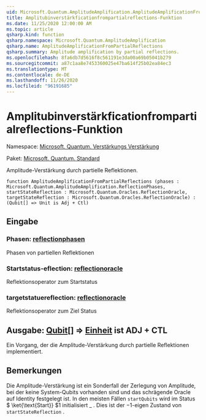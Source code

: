 ```yaml
---
uid: Microsoft.Quantum.AmplitudeAmplification.AmplitudeAmplificationFromPartialReflections
title: Amplitubinverstärkficationfrompartialreflections-Funktion
ms.date: 11/25/2020 12:00:00 AM
ms.topic: article
qsharp.kind: function
qsharp.namespace: Microsoft.Quantum.AmplitudeAmplification
qsharp.name: AmplitudeAmplificationFromPartialReflections
qsharp.summary: Amplitude amplification by partial reflections.
ms.openlocfilehash: 8fa6db7d5616f8c561191e3da00a69b05041b279
ms.sourcegitcommit: a87c1aa8e7453360025e47ba614f25b02ea84ec3
ms.translationtype: MT
ms.contentlocale: de-DE
ms.lasthandoff: 11/26/2020
ms.locfileid: "96191685"
---
```

# <a name="amplitudeamplificationfrompartialreflections-function"></a>Amplitubinverstärkficationfrompartialreflections-Funktion

Namespace: [Microsoft. Quantum. Verstärkungs Verstärkung](xref:Microsoft.Quantum.AmplitudeAmplification)

Paket: [Microsoft. Quantum. Standard](https://nuget.org/packages/Microsoft.Quantum.Standard)


Amplitude-Verstärkung durch partielle Reflektionen.

```qsharp
function AmplitudeAmplificationFromPartialReflections (phases : Microsoft.Quantum.AmplitudeAmplification.ReflectionPhases, startStateReflection : Microsoft.Quantum.Oracles.ReflectionOracle, targetStateReflection : Microsoft.Quantum.Oracles.ReflectionOracle) : (Qubit[] => Unit is Adj + Ctl)
```


## <a name="input"></a>Eingabe

### <a name="phases--reflectionphases"></a>Phasen: [reflectionphasen](xref:Microsoft.Quantum.AmplitudeAmplification.ReflectionPhases)

Phasen von partiellen Reflektionen


### <a name="startstatereflection--reflectionoracle"></a>Startstatus-eflection: [reflectionoracle](xref:Microsoft.Quantum.Oracles.ReflectionOracle)

Reflektionsoperator zum Startstatus


### <a name="targetstatereflection--reflectionoracle"></a>targetstatuereflection: [reflectionoracle](xref:Microsoft.Quantum.Oracles.ReflectionOracle)

Reflektionsoperator zum Ziel Status



## <a name="output--qubit--unit--is-adj--ctl"></a>Ausgabe: [Qubit](xref:microsoft.quantum.lang-ref.qubit)[] => [Einheit](xref:microsoft.quantum.lang-ref.unit)  ist ADJ + CTL

Ein Vorgang, der die Amplitude-Verstärkung durch partielle Reflektionen implementiert.

## <a name="remarks"></a>Bemerkungen

Die Amplitude-Verstärkung ist ein Sonderfall der Zerlegung von Amplitude, bei der keine System-Qubits vorhanden sind und das schrägende Oracle auf Identity festgelegt ist.
In den meisten Fällen `startQubits` wird im Status $ \ket{\text{Start}} $1 initialisiert \_ . Dies ist der $-$1-eigen Zustand von `startStateReflection` .